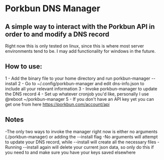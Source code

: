 # Porkbun DNS Manager
## A simple way to interact with the Porkbun API in order to and modify a DNS record
Right now this is only tested on linux, since this is where most server environments tend to be. I may add functionality for windows in the future.

## How to use:
1 - Add the binary file to your home directory and run porkbun-manager --install
2 - Go to ~/.config/porkbun-manager and edit dns-info.json to include all your relevant information
3 - Invoke porkbun-manager to update the DNS record
4 - Set up whatever cronjob you'd like, personally I use @reboot ~/porkbun-manager
5 - If you don't have an API key yet you can get one from here https://porkbun.com/account/api

## Notes
-The only two ways to invoke the manager right now is either no arguments (./porkbun-manager) or adding the --install flag
-No arguments will attempt to update your DNS record, while --install will create all the necessary files
-Running --install again will delete your current json data, so only do this if you need to and make sure you have your keys saved elsewhere
